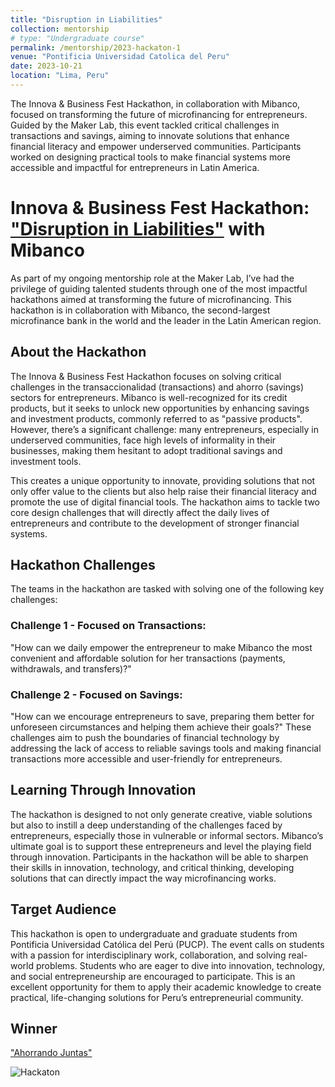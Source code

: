 ```yaml
---
title: "Disruption in Liabilities"
collection: mentorship
# type: "Undergraduate course"
permalink: /mentorship/2023-hackaton-1
venue: "Pontificia Universidad Catolica del Peru"
date: 2023-10-21
location: "Lima, Peru"
---
```


The Innova & Business Fest Hackathon, in collaboration with Mibanco, focused on transforming the future of microfinancing for entrepreneurs. Guided by the Maker Lab, this event tackled critical challenges in transactions and savings, aiming to innovate solutions that enhance financial literacy and empower underserved communities. Participants worked on designing practical tools to make financial systems more accessible and impactful for entrepreneurs in Latin America.

# Innova & Business Fest Hackathon: ["Disruption in Liabilities"](https://emprende.pucp.edu.pe/reto/mibanco/) with Mibanco

As part of my ongoing mentorship role at the Maker Lab, I’ve had the privilege of guiding talented students through one of the most impactful hackathons aimed at transforming the future of microfinancing. This hackathon is in collaboration with Mibanco, the second-largest microfinance bank in the world and the leader in the Latin American region.

## About the Hackathon
The Innova & Business Fest Hackathon focuses on solving critical challenges in the transaccionalidad (transactions) and ahorro (savings) sectors for entrepreneurs. Mibanco is well-recognized for its credit products, but it seeks to unlock new opportunities by enhancing savings and investment products, commonly referred to as "passive products". However, there’s a significant challenge: many entrepreneurs, especially in underserved communities, face high levels of informality in their businesses, making them hesitant to adopt traditional savings and investment tools.

This creates a unique opportunity to innovate, providing solutions that not only offer value to the clients but also help raise their financial literacy and promote the use of digital financial tools. The hackathon aims to tackle two core design challenges that will directly affect the daily lives of entrepreneurs and contribute to the development of stronger financial systems.

## Hackathon Challenges
The teams in the hackathon are tasked with solving one of the following key challenges:

### Challenge 1 - Focused on Transactions:
"How can we daily empower the entrepreneur to make Mibanco the most convenient and affordable solution for her transactions (payments, withdrawals, and transfers)?"
### Challenge 2 - Focused on Savings:
"How can we encourage entrepreneurs to save, preparing them better for unforeseen circumstances and helping them achieve their goals?"
These challenges aim to push the boundaries of financial technology by addressing the lack of access to reliable savings tools and making financial transactions more accessible and user-friendly for entrepreneurs.

## Learning Through Innovation
The hackathon is designed to not only generate creative, viable solutions but also to instill a deep understanding of the challenges faced by entrepreneurs, especially those in vulnerable or informal sectors. Mibanco’s ultimate goal is to support these entrepreneurs and level the playing field through innovation. Participants in the hackathon will be able to sharpen their skills in innovation, technology, and critical thinking, developing solutions that can directly impact the way microfinancing works.

## Target Audience
This hackathon is open to undergraduate and graduate students from Pontificia Universidad Católica del Perú (PUCP). The event calls on students with a passion for interdisciplinary work, collaboration, and solving real-world problems. Students who are eager to dive into innovation, technology, and social entrepreneurship are encouraged to participate. This is an excellent opportunity for them to apply their academic knowledge to create practical, life-changing solutions for Peru’s entrepreneurial community.

## Winner
["Ahorrando Juntas"](https://cide.pucp.edu.pe/ahorrando-juntas-la-aplicacion-que-premia-a-las-emprendedoras-peruanas-por-lograr-sus-metas-financieras/)


![Hackaton](../images/hackaton.png)